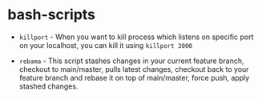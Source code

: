 # bash-scripts

- `killport` - When you want to kill process which listens on specific port on your localhost, you can kill it using `killport 3000`

- `rebama` - This script stashes changes in your current feature branch, checkout to main/master, pulls latest changes, checkout back to your feature branch and rebase it on top of main/master, force push, apply stashed changes.
